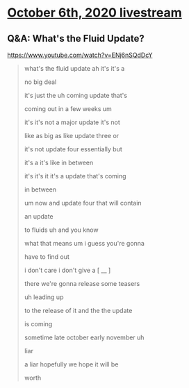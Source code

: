 # [October 6th, 2020 livestream](../2020-10-06.md)
## Q&A: What's the Fluid Update?
https://www.youtube.com/watch?v=ENj6nSQdDcY
> what's the fluid update ah it's it's a
> 
> no big deal
> 
> it's just the uh coming update that's
> 
> coming out in a few weeks um
> 
> it's it's not a major update it's not
> 
> like as big as like update three or
> 
> it's not update four essentially but
> 
> it's a it's like in between
> 
> it's it's it it's a update that's coming
> 
> in between
> 
> um now and update four that will contain
> 
> an update
> 
> to fluids uh and you know
> 
> what that means um i guess you're gonna
> 
> have to find out
> 
> i don't care i don't give a [ __ ]
> 
> there we're gonna release some teasers
> 
> uh leading up
> 
> to the release of it and the the update
> 
> is coming
> 
> sometime late october early november uh
> 
> liar
> 
> a liar hopefully we hope it will be
> 
> worth
> 
